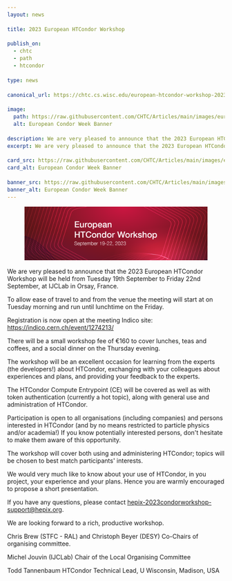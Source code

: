 ```yaml
---
layout: news

title: 2023 European HTCondor Workshop

publish_on:
  - chtc
  - path
  - htcondor
  
type: news 

canonical_url: https://chtc.cs.wisc.edu/european-htcondor-workshop-2023

image: 
  path: https://raw.githubusercontent.com/CHTC/Articles/main/images/european-htcondor-week-2023.png
  alt: European Condor Week Banner
  
description: We are very pleased to announce that the 2023 European HTCondor Workshop will be held from Tuesday 19th September to Friday 22nd September, at IJCLab in Orsay, France.
excerpt: We are very pleased to announce that the 2023 European HTCondor Workshop will be held from Tuesday 19th September to Friday 22nd September, at IJCLab in Orsay, France.

card_src: https://raw.githubusercontent.com/CHTC/Articles/main/images/european-htcondor-week-2023.png
card_alt: European Condor Week Banner

banner_src: https://raw.githubusercontent.com/CHTC/Articles/main/images/european-htcondor-week-2023.png
banner_alt: European Condor Week Banner
---
```


<figure>
  <img class="w-100" src="https://raw.githubusercontent.com/CHTC/Articles/main/images/european-htcondor-week-2023.png" alt="European HTCondor Workshop Banner"/>
</figure>

We are very pleased to announce that the 2023 European HTCondor Workshop will be held from Tuesday 19th September to Friday 22nd September, at IJCLab in Orsay, France.

To allow ease of travel to and from the venue the meeting will start at on Tuesday morning and run until lunchtime on the Friday.

Registration is now open at the meeting Indico site: https://indico.cern.ch/event/1274213/

There will be a small workshop fee of €160 to cover lunches, teas and coffees, and a social dinner on the Thursday evening.

The workshop will be an excellent occasion for learning from the experts (the developers!) about HTCondor, exchanging with your colleagues about experiences and plans, and providing your feedback to the experts.

The HTCondor Compute Entrypoint (CE) will be covered as well as with token authentication (currently a hot topic), along with general use and administration of HTCondor.

Participation is open to all organisations (including companies) and persons interested in HTCondor (and by no means restricted to particle physics and/or academia!) If you know potentially interested persons, don't hesitate to make them aware of this opportunity.

The workshop will cover both using and administering HTCondor; topics will be chosen to best match participants' interests.

We would very much like to know about your use of HTCondor, in you project, your experience and your plans. Hence you are warmly encouraged to propose a short presentation.

If you have any questions, please contact hepix-2023condorworkshop-support@hepix.org.

We are looking forward to a rich, productive workshop.

Chris Brew (STFC - RAL) and Christoph Beyer (DESY)
Co-Chairs of organising committee.

Michel Jouvin (IJCLab)
Chair of the Local Organising Committee

Todd Tannenbaum
HTCondor Technical Lead, U Wisconsin, Madison, USA

